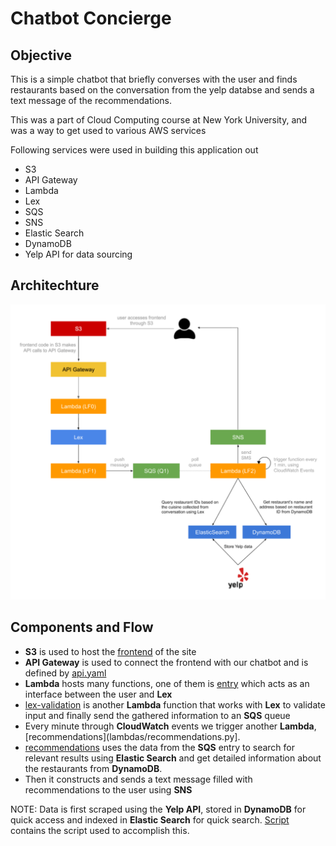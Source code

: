 # Chatbot Concierge

## Objective

This is a simple chatbot that briefly converses with the user and finds restaurants based on the conversation from the yelp databse and sends a text message of the recommendations.

This was a part of Cloud Computing course at New York University, and was a way to get used to various AWS services

Following services were used in building this application out

* S3
* API Gateway
* Lambda
* Lex
* SQS
* SNS
* Elastic Search
* DynamoDB
* Yelp API for data sourcing

## Architechture

![](image/arch.png)

## Components and Flow

* **S3** is used to host the [frontend](web/) of the site
* **API Gateway** is used to connect the frontend with our chatbot and is defined by [api.yaml](api/api.yaml)
* **Lambda** hosts many functions, one of them is [entry](src/lambda/lf0.py) which acts as an interface between the user and **Lex**
* [lex-validation](src/lambda/lf1.py) is another **Lambda** function that works with **Lex** to validate input and finally send the gathered information to an **SQS** queue
* Every minute through **CloudWatch** events we trigger another **Lambda**, [recommendations](lambdas/recommendations.py].
* [recommendations](src/lambda/lf2) uses the data from the **SQS** entry to search for relevant results using **Elastic Search** and get detailed information about the restaurants from **DynamoDB**.
* Then it constructs and sends a text message filled with recommendations to the user using **SNS**

NOTE:
Data is first scraped using the **Yelp API**, stored in **DynamoDB** for quick access and indexed in **Elastic Search** for quick search.
[Script](src/script/extract_load.py) contains the script used to accomplish this.




